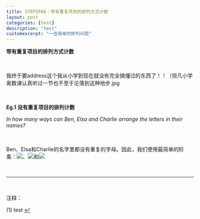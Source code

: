 ```yaml
---
title: STEPSPA6：带有重复项目的排列方式计数
layout: post
categories: [test]
description: "test"
customexcerpt: "一些简单的排列问题"
---
```


__带有重复项目的排列方式计数__

&nbsp;  

我终于要address这个我从小学到现在就没有完全搞懂过的东西了！！（但凡小学奥数课认真听过一节也不至于沦落到这种地步.jpg

&nbsp;  

__Eg.1 没有重复项目的排列计数__

_In how many ways can Ben, Elsa and Charlie arrange the letters in their names?_

&nbsp;  

Ben、Elsa和Charlie的名字里都没有重复的字母。因此，我们使用最简单的阶乘：<img src="https://render.githubusercontent.com/render/math?math=3! ">、<img src="https://render.githubusercontent.com/render/math?math=4!">和<img src="https://render.githubusercontent.com/render/math?math=7!">

&nbsp;  

------

&nbsp;  

<a name="ftn">注释：</a>

(1) test [↩](#n1)

